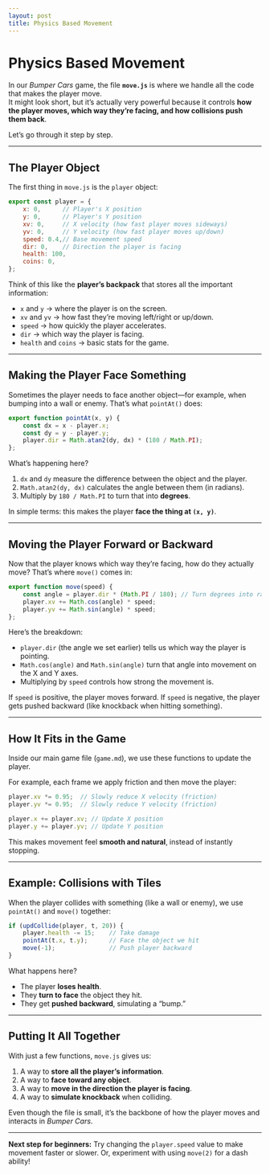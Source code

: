```yaml
---
layout: post
title: Physics Based Movement
---
```




# Physics Based Movement

In our *Bumper Cars* game, the file **`move.js`** is where we handle all the code that makes the player move.  
It might look short, but it’s actually very powerful because it controls **how the player moves, which way they’re facing, and how collisions push them back**.

Let’s go through it step by step.

---

## The Player Object

The first thing in `move.js` is the `player` object:

```js
export const player = {
    x: 0,      // Player's X position
    y: 0,      // Player's Y position
    xv: 0,     // X velocity (how fast player moves sideways)
    yv: 0,     // Y velocity (how fast player moves up/down)
    speed: 0.4,// Base movement speed
    dir: 0,    // Direction the player is facing
    health: 100,
    coins: 0,
};
````

Think of this like the **player’s backpack** that stores all the important information:

* `x` and `y` → where the player is on the screen.
* `xv` and `yv` → how fast they’re moving left/right or up/down.
* `speed` → how quickly the player accelerates.
* `dir` → which way the player is facing.
* `health` and `coins` → basic stats for the game.

---

## Making the Player Face Something

Sometimes the player needs to face another object—for example, when bumping into a wall or enemy. That’s what `pointAt()` does:

```js
export function pointAt(x, y) {
    const dx = x - player.x;
    const dy = y - player.y;
    player.dir = Math.atan2(dy, dx) * (180 / Math.PI);
};
```

What’s happening here?

1. `dx` and `dy` measure the difference between the object and the player.
2. `Math.atan2(dy, dx)` calculates the angle between them (in radians).
3. Multiply by `180 / Math.PI` to turn that into **degrees**.

In simple terms: this makes the player **face the thing at `(x, y)`**.

---

## Moving the Player Forward or Backward

Now that the player knows which way they’re facing, how do they actually move? That’s where `move()` comes in:

```js
export function move(speed) {
    const angle = player.dir * (Math.PI / 180); // Turn degrees into radians
    player.xv += Math.cos(angle) * speed;
    player.yv += Math.sin(angle) * speed;
};
```

Here’s the breakdown:

* `player.dir` (the angle we set earlier) tells us which way the player is pointing.
* `Math.cos(angle)` and `Math.sin(angle)` turn that angle into movement on the X and Y axes.
* Multiplying by `speed` controls how strong the movement is.

If `speed` is positive, the player moves forward.
If `speed` is negative, the player gets pushed backward (like knockback when hitting something).

---

## How It Fits in the Game

Inside our main game file (`game.md`), we use these functions to update the player.

For example, each frame we apply friction and then move the player:

```js
player.xv *= 0.95;  // Slowly reduce X velocity (friction)
player.yv *= 0.95;  // Slowly reduce Y velocity (friction)

player.x += player.xv; // Update X position
player.y += player.yv; // Update Y position
```

This makes movement feel **smooth and natural**, instead of instantly stopping.

---

## Example: Collisions with Tiles

When the player collides with something (like a wall or enemy), we use `pointAt()` and `move()` together:

```js
if (updCollide(player, t, 20)) {
    player.health -= 15;    // Take damage
    pointAt(t.x, t.y);      // Face the object we hit
    move(-1);               // Push player backward
}
```

What happens here?

* The player **loses health**.
* They **turn to face** the object they hit.
* They get **pushed backward**, simulating a “bump.”

---

## Putting It All Together

With just a few functions, `move.js` gives us:

1. A way to **store all the player’s information**.
2. A way to **face toward any object**.
3. A way to **move in the direction the player is facing**.
4. A way to **simulate knockback** when colliding.

Even though the file is small, it’s the backbone of how the player moves and interacts in *Bumper Cars*.

---

**Next step for beginners:** Try changing the `player.speed` value to make movement faster or slower. Or, experiment with using `move(2)` for a dash ability!
